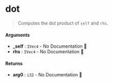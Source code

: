 # dot

>  Computes the dot product of `self` and `rhs`.

#### Arguments

- **\_self** : `IVec4` \- No Documentation 🚧
- **rhs** : `IVec4` \- No Documentation 🚧

#### Returns

- **arg0** : `i32` \- No Documentation 🚧